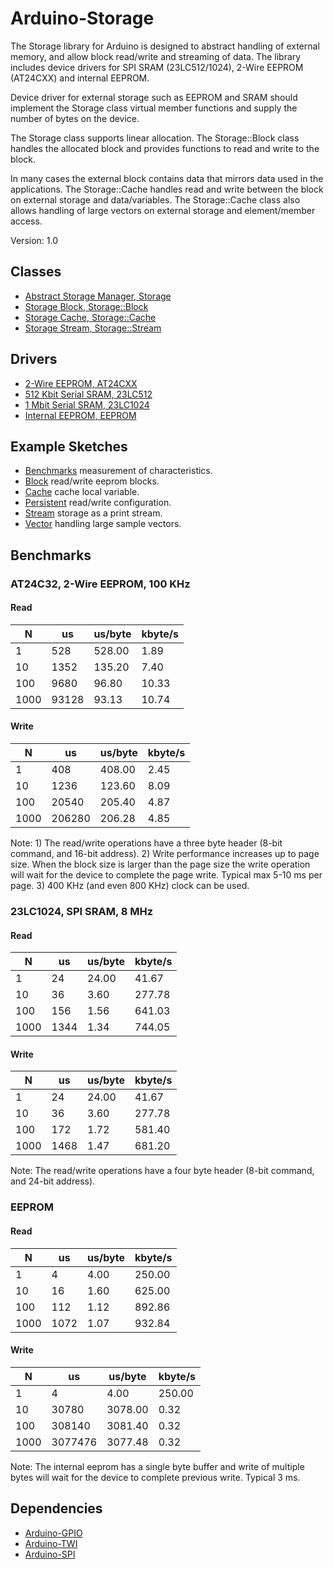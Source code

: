 # Arduino-Storage

The Storage library for Arduino is designed to abstract handling of
external memory, and allow block read/write and streaming of data. The
library includes device drivers for SPI SRAM (23LC512/1024), 2-Wire
EEPROM (AT24CXX) and internal EEPROM.

Device driver for external storage such as EEPROM and SRAM should
implement the Storage class virtual member functions and supply the
number of bytes on the device.

The Storage class supports linear allocation. The Storage::Block class
handles the allocated block and provides functions to read and write
to the block.

In many cases the external block contains data that mirrors data used
in the applications. The Storage::Cache handles read and write between
the block on external storage and data/variables. The Storage::Cache
class also allows handling of large vectors on external storage and
element/member access.

Version: 1.0

## Classes

* [Abstract Storage Manager, Storage](./src/Storage.h)
* [Storage Block, Storage::Block](./src/Storage.h)
* [Storage Cache, Storage::Cache](./src/Storage.h)
* [Storage Stream, Storage::Stream](./src/Storage.h)

## Drivers

* [2-Wire EEPROM, AT24CXX](./src/Driver/AT24CXX.h)
* [512 Kbit Serial SRAM, 23LC512](./src/Driver/MC23LC512.h)
* [1 Mbit Serial SRAM, 23LC1024](./src/Driver/MC23LC1024.h)
* [Internal EEPROM, EEPROM](./src/Driver/EEPROM.h)

## Example Sketches

* [Benchmarks](./examples/Benchmarks) measurement of characteristics.
* [Block](./examples/Block) read/write eeprom blocks.
* [Cache](./examples/Block) cache local variable.
* [Persistent](./examples/Persistent) read/write configuration.
* [Stream](./examples/Stream) storage as a print stream.
* [Vector](./examples/Vector) handling large sample vectors.

## Benchmarks

### AT24C32, 2-Wire EEPROM, 100 KHz
#### Read
N | us | us/byte | kbyte/s
--|----|---------|--------
1 | 528 | 528.00 | 1.89
10 | 1352 | 135.20 | 7.40
100 | 9680 | 96.80 | 10.33
1000 | 93128 | 93.13 | 10.74

#### Write
N | us | us/byte | kbyte/s
--|----|---------|--------
1 | 408 | 408.00 | 2.45
10 | 1236 | 123.60 | 8.09
100 | 20540 | 205.40 | 4.87
1000 | 206280 | 206.28 | 4.85

Note: 1) The read/write operations have a three byte header (8-bit
command, and 16-bit address). 2) Write performance increases up to
page size. When the block size is larger than the page size the write
operation will wait for the device to complete the page write. Typical
max 5-10 ms per page. 3) 400 KHz (and even 800 KHz) clock can be
used.

### 23LC1024, SPI SRAM, 8 MHz
#### Read
N | us | us/byte | kbyte/s
--|----|---------|--------
1 | 24 | 24.00 | 41.67
10 | 36 | 3.60 | 277.78
100 | 156 | 1.56 | 641.03
1000 | 1344 | 1.34 | 744.05

#### Write
N | us | us/byte | kbyte/s
--|----|---------|--------
1 | 24 | 24.00 | 41.67
10 | 36 | 3.60 | 277.78
100 | 172 | 1.72 | 581.40
1000 | 1468 | 1.47 | 681.20

Note: The read/write operations have a four byte header (8-bit
command, and 24-bit address).

### EEPROM
#### Read
N | us | us/byte | kbyte/s
--|----|---------|--------
1 | 4 | 4.00 | 250.00
10 | 16 | 1.60 | 625.00
100 | 112 | 1.12 | 892.86
1000 | 1072 | 1.07 | 932.84

#### Write
N | us | us/byte | kbyte/s
--|----|---------|--------
1 | 4 | 4.00 | 250.00
10 | 30780 | 3078.00 | 0.32
100 | 308140 | 3081.40 | 0.32
1000 | 3077476 | 3077.48 | 0.32

Note: The internal eeprom has a single byte buffer and write of
multiple bytes will wait for the device to complete previous
write. Typical 3 ms.

## Dependencies

* [Arduino-GPIO](https://github.com/mikaelpatel/Arduino-GPIO)
* [Arduino-TWI](https://github.com/mikaelpatel/Arduino-TWI)
* [Arduino-SPI](https://github.com/mikaelpatel/Arduino-SPI)